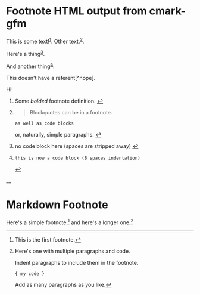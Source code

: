 # Footnote HTML output from cmark-gfm

<p>This is some text!<sup class="footnote-ref"><a href="#fn1" id="fnref1" data-footnote-ref aria-describedby="footnote-label">1</a></sup>. Other text.<sup class="footnote-ref"><a href="#fn2" id="fnref2" data-footnote-ref aria-describedby="footnote-label">2</a></sup>.</p>
<p>Here's a thing<sup class="footnote-ref"><a href="#fn3" id="fnref3" data-footnote-ref aria-describedby="footnote-label">3</a></sup>.</p>
<p>And another thing<sup class="footnote-ref"><a href="#fn4" id="fnref4" data-footnote-ref aria-describedby="footnote-label">4</a></sup>.</p>
<p>This doesn't have a referent[^nope].</p>
<p>Hi!</p>
<section class="footnotes" data-footnotes>
<ol>
<li id="fn1">
<p>Some <em>bolded</em> footnote definition. <a href="#fnref1" class="footnote-backref" aria-label="Back to content" data-footnote-backref>↩</a></p>
</li>
<li id="fn2">
<blockquote>
<p>Blockquotes can be in a footnote.</p>
</blockquote>
<pre><code>as well as code blocks
</code></pre>
<p>or, naturally, simple paragraphs. <a href="#fnref2" class="footnote-backref" aria-label="Back to content" data-footnote-backref>↩</a></p>
</li>
<li id="fn3">
<p>no code block here (spaces are stripped away) <a href="#fnref3" class="footnote-backref" aria-label="Back to content" data-footnote-backref>↩</a></p>
</li>
<li id="fn4">
<pre><code>this is now a code block (8 spaces indentation)
</code></pre>
<a href="#fnref4" class="footnote-backref" aria-label="Back to content" data-footnote-backref>↩</a>
</li>
</ol>
</section>







__ 
# Markdown Footnote
Here's a simple footnote,[^1] and here's a longer one.[^bignote]

[^1]: This is the first footnote.

[^bignote]: Here's one with multiple paragraphs and code.

    Indent paragraphs to include them in the footnote.

    `{ my code }`

    Add as many paragraphs as you like.

